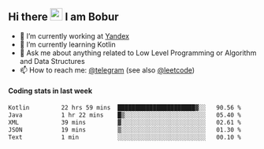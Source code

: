 ## Hi there <img src="https://media.giphy.com/media/hvRJCLFzcasrR4ia7z/giphy.gif" width="25px" height="25px"> I am Bobur

- 💼 I’m currently working at [Yandex](https://yandex.ru/)
- 🌱 I’m currently learning Kotlin
- 💬 Ask me about anything related to Low Level Programming or Algorithm and Data Structures
- 📫 How to reach me: [@telegram](https://t.me/octoant) (see also [@leetcode](https://leetcode.com/octoant/))    

#### Coding stats in last week

<!--START_SECTION:waka-->

```txt
Kotlin         22 hrs 59 mins  ██████████████████████▓░░   90.56 %
Java           1 hr 22 mins    █▒░░░░░░░░░░░░░░░░░░░░░░░   05.40 %
XML            39 mins         ▓░░░░░░░░░░░░░░░░░░░░░░░░   02.61 %
JSON           19 mins         ▒░░░░░░░░░░░░░░░░░░░░░░░░   01.30 %
Text           1 min           ░░░░░░░░░░░░░░░░░░░░░░░░░   00.10 %
```

<!--END_SECTION:waka-->
